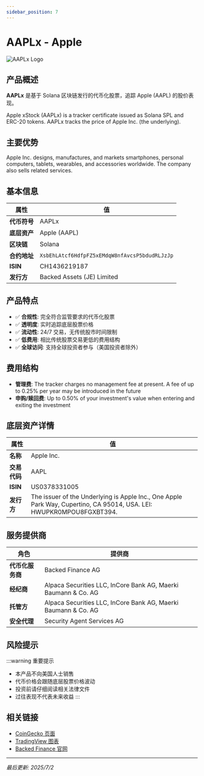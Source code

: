 ```yaml
---
sidebar_position: 7
---
```


# AAPLx - Apple

![AAPLx Logo](/img/tokens/AAPLx.svg)

## 产品概述

**AAPLx** 是基于 Solana 区块链发行的代币化股票，追踪 Apple (AAPL) 的股价表现。

Apple xStock (AAPLx) is a tracker certificate issued as Solana SPL and ERC-20 tokens. AAPLx tracks the price of Apple Inc. (the underlying).

## 主要优势

Apple Inc. designs, manufactures, and markets smartphones, personal computers, tablets, wearables, and accessories worldwide. The company also sells related services.


## 基本信息

| 属性 | 值 |
|------|----|
| **代币符号** | AAPLx |
| **底层资产** | Apple (AAPL) |
| **区块链** | Solana |
| **合约地址** | `XsbEhLAtcf6HdfpFZ5xEMdqW8nfAvcsP5bdudRLJzJp` |
| **ISIN** | CH1436219187 |
| **发行方** | Backed Assets (JE) Limited |

## 产品特点

- ✅ **合规性**: 完全符合监管要求的代币化股票
- ✅ **透明度**: 实时追踪底层股票价格
- ✅ **流动性**: 24/7 交易，无传统股市时间限制
- ✅ **低费用**: 相比传统股票交易更低的费用结构
- ✅ **全球访问**: 支持全球投资者参与（美国投资者除外）

## 费用结构

- **管理费**: The tracker charges no management fee at present. A fee of up to 0.25% per year may be introduced in the future
- **申购/赎回费**: Up to 0.50% of your investment's value when entering and exiting the investment

## 底层资产详情

| 属性 | 值 |
|------|----|
| **名称** | Apple Inc. |
| **交易代码** | AAPL |
| **ISIN** | US0378331005 |
| **发行方** | The issuer of the Underlying is Apple Inc., One Apple Park Way, Cupertino, CA 95014, USA. LEI: HWUPKR0MPOU8FGXBT394. |

## 服务提供商

| 角色 | 提供商 |
|------|----|
| **代币化服务商** | Backed Finance AG |
| **经纪商** | Alpaca Securities LLC, InCore Bank AG, Maerki Baumann & Co. AG |
| **托管方** | Alpaca Securities LLC, InCore Bank AG, Maerki Baumann & Co. AG |
| **安全代理** | Security Agent Services AG |

## 风险提示

:::warning 重要提示
- 本产品不向美国人士销售
- 代币价格会跟随底层股票价格波动
- 投资前请仔细阅读相关法律文件
- 过往表现不代表未来收益
:::

## 相关链接

- [CoinGecko 页面](https://www.coingecko.com/)
- [TradingView 图表](https://www.tradingview.com/)
- [Backed Finance 官网](https://backed.fi/)

---

*最后更新: 2025/7/2*
